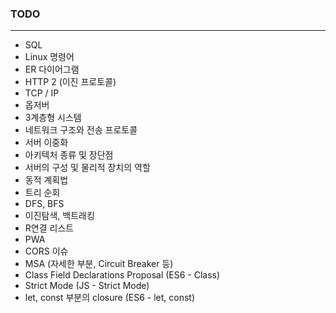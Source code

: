 ### TODO

------

* SQL
* Linux 명령어
* ER 다이어그램
* HTTP 2 (이진 프로토콜)
* TCP / IP
* 옵저버
* 3계층형 시스템
* 네트워크 구조와 전송 프로토콜
* 서버 이중화
* 아키텍처 종류 및 장단점
* 서버의 구성 및 물리적 장치의 역할
* 동적 계획법
* 트리 순회
* DFS, BFS
* 이진탐색, 백트래킹
* R연결 리스트
* PWA
* CORS 이슈
* MSA (자세한 부분, Circuit Breaker 등)
* Class Field Declarations Proposal (ES6 - Class)
* Strict Mode (JS - Strict Mode)
* let, const 부분의 closure (ES6 - let, const)
